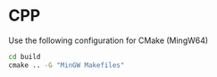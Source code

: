 # CPP
Use the following configuration for CMake (MingW64)
```cmd
cd build
cmake .. -G "MinGW Makefiles"
```
